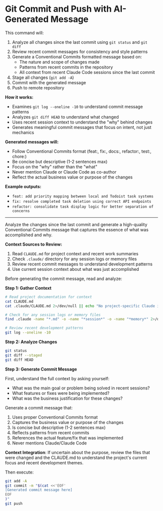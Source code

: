 # Git Commit and Push with AI-Generated Message

This command will:
1. Analyze all changes since the last commit using `git status` and `git diff`
2. Review recent commit messages for consistency and style patterns
3. Generate a Conventional Commits formatted message based on:
   - The nature and scope of changes made
   - Patterns from recent commits in the repository
   - All context from recent Claude Code sessions since the last commit
4. Stage all changes (`git add -A`)
5. Commit with the generated message
6. Push to remote repository

**How it works:**
- Examines `git log --oneline -10` to understand commit message patterns
- Analyzes `git diff HEAD` to understand what changed
- Uses recent session context to understand the "why" behind changes
- Generates meaningful commit messages that focus on intent, not just mechanics

**Generated messages will:**
- Follow Conventional Commits format (feat:, fix:, docs:, refactor:, test:, chore:)
- Be concise but descriptive (1-2 sentences max)
- Focus on the "why" rather than the "what"
- Never mention Claude or Claude Code as co-author
- Reflect the actual business value or purpose of the changes

**Example outputs:**
- `feat: add priority mapping between local and Todoist task systems`
- `fix: resolve completed task deletion using correct API endpoints`
- `refactor: consolidate task display logic for better separation of concerns`

---

Analyze the changes since the last commit and generate a high-quality Conventional Commits message that captures the essence of what was accomplished and why. 

**Context Sources to Review:**
1. Read `CLAUDE.md` for project context and recent work summaries
2. Check `.claude/` directory for any session logs or memory files  
3. Review recent commit messages to understand development patterns
4. Use current session context about what was just accomplished

Before generating the commit message, read and analyze:

**Step 1: Gather Context**
```bash
# Read project documentation for context
cat CLAUDE.md
cat .claude/CLAUDE.md 2>/dev/null || echo "No project-specific Claude instructions"

# Check for any session logs or memory files
find .claude -name "*.md" -o -name "*session*" -o -name "*memory*" 2>/dev/null | head -5

# Review recent development patterns
git log --oneline -10
```

**Step 2: Analyze Changes**
```bash
git status
git diff --staged  
git diff HEAD
```

**Step 3: Generate Commit Message**

First, understand the full context by asking yourself:
- What was the main goal or problem being solved in recent sessions?
- What features or fixes were being implemented?
- What was the business justification for these changes?

Generate a commit message that:
1. Uses proper Conventional Commits format
2. Captures the business value or purpose of the changes  
3. Is concise but descriptive (1-2 sentences max)
4. Reflects patterns from recent commits
5. References the actual feature/fix that was implemented
6. Never mentions Claude/Claude Code

**Context Integration**: If uncertain about the purpose, review the files that were changed and the CLAUDE.md to understand the project's current focus and recent development themes.

Then execute:
```bash
git add -A
git commit -m "$(cat <<'EOF'
[Generated commit message here]
EOF
)"
git push
```
